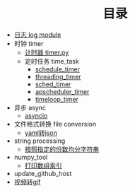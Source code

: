 <h1 align="center">目录</h1>


- [日志 log module](log/log.py)
- 时钟 timer
  - [计时器 timer.py](timer/timer.py)
  - 定时任务 time_task
    - [schedule_timer](timer/time_task/schedule_timer.py)
    - [threading_timer](timer/time_task/threading_timer.py)
    - [sched_timer](timer/time_task/sched_timer.py)
    - [apscheduler_timer](timer/time_task/apscheduler_timer.py)
    - [timeloop_timer](timer/time_task/timeloop_timer.py)
- 异步 async
  - [asyncio](async/async_io.py)
- 文件格式转换 file conversion
  - [yaml转json](file_conversion/file_format_conversion.py)
- string processing
  - [按照指定的份数均分字符串](string_processing/evenly_divided_str.py)
- numpy_tool
  - [打印数组索引](numpy_tool/print_array_index.py)
- update_github_host
- [视频转gif](video_to_gif/video_to_gif.py)
